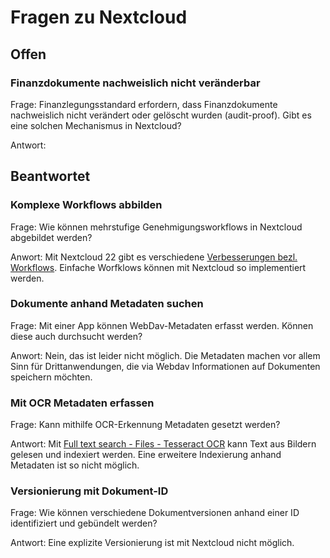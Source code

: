 # Fragen zu Nextcloud

## Offen

### Finanzdokumente nachweislich nicht veränderbar

Frage: Finanzlegungsstandard erfordern, dass Finanzdokumente nachweislich nicht verändert oder gelöscht wurden (audit-proof). Gibt es eine solchen Mechanismus in Nextcloud?

Antwort: 

## Beantwortet

### Komplexe Workflows abbilden

Frage: Wie können mehrstufige Genehmigungsworkflows in Nextcloud abgebildet werden?

Anwort: Mit Nextcloud 22 gibt es verschiedene [Verbesserungen bezl. Workflows](https://nextcloud.com/blog/nextcloud-hub-22-introduces-approval-workflows-integrated-knowledge-management-and-decentralized-group-administration/). Einfache Worfklows können mit Nextcloud so implementiert werden.

### Dokumente anhand Metadaten suchen

Frage: Mit einer App können WebDav-Metadaten erfasst werden. Können diese auch durchsucht werden?

Anwort: Nein, das ist leider nicht möglich. Die Metadaten machen vor allem Sinn für Drittanwendungen, die via Webdav Informationen auf Dokumenten speichern möchten.

### Mit OCR Metadaten erfassen

Frage: Kann mithilfe OCR-Erkennung Metadaten gesetzt werden?

Antwort: Mit [Full text search - Files - Tesseract OCR](https://apps.nextcloud.com/apps/files_fulltextsearch_tesseract) kann Text aus Bildern gelesen und indexiert werden. Eine erweitere Indexierung anhand Metadaten ist so nicht möglich.

### Versionierung mit Dokument-ID

Frage: Wie können verschiedene Dokumentversionen anhand einer ID identifiziert und gebündelt werden?

Antwort: Eine explizite Versionierung ist mit Nextcloud nicht möglich. 